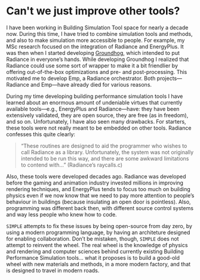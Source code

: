 # Can't we just improve other tools?

I have been working in Building Simulation Tool space for nearly a decade now. During
this time, I have tried to combine simulation tools and methods, and also to make
simulation more accessible to people. For example, my MSc research focused on the
integration of Radiance and EnergyPlus. It was then when I started developing [Groundhog](www.groundhoglighting.com), which intended to put Radiance in everyone’s hands. While
developing Groundhog I realized that Radiance could use some sort of wrapper to make it a
bit friendlier by offering out-of-the-box optimizations and pre- and post-processing.
This motivated me to develop Emp, a Radiance orchestrator. Both projects—Radiance and
Emp—have already died for various reasons.

During my time developing building performance simulation tools I have learned about an
enormous amount of undeniable virtues that currently available tools—e.g., EnergyPlus and
Radiance—have: they have been extensively validated, they are open source, they are free
(as in freedom), and so on. Unfortunately, I have also seen many drawbacks. For starters,
these tools were not really meant to be embedded on other tools. Radiance confesses this
quite clearly:

> “These routines are designed to aid the programmer who wishes to call Radiance as a
library.  Unfortunately, the system was not originally intended to be run this way, and
there are some awkward limitations to contend with…” (Radiance’s raycalls.c)


Also, these tools were developed decades ago. Radiance was developed before the gaming
and animation industry invested millions in improving rendering techniques, and
EnergyPlus tends to focus too much on building physics even if we now know that we need
to pay more attention to people’s behaviour in buildings (because insulating an open door
is pointless). Also, programming was different back then, with different source control
systems and way less people who knew how to code.

`SIMPLE` attempts to fix these issues by being open-source from day zero, by using a
modern programming language, by having an architeture designed for enabling
collaboration. Don’t be mistaken, though, `SIMPLE` does not attempt to reinvent the
wheel. The real wheel is the knowledge of physics and rendering and computer sciences
behind currently existing Building Performance Simulation tools… what it proposes is to
build a good-old wheel with new materials and methods, in a more modern factory, and that
is designed to travel in modern roads.
